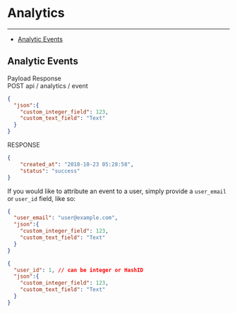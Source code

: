 # Analytics

---
- [Analytic Events](#custom-events)

<a id="custom-events"></a>
## Analytic Events  

<div class="code-header"><span class="badge badge-light-outline" style="opacity: 0.95;">Payload</span>
<span class="badge badge-light" style="opacity: 0.95;">Response</span></div>

<div class="code-meta"><span style="opacity:0.95;" class="badge badge-dark">POST</span> <span style="opacity:0.95;" class="badge badge-light">api / analytics / event</span></div>

```json     
{
  "json":{
    "custom_integer_field": 123,
    "custom_text_field": "Text"
  }
}                      
```

<div class="code-header code-header-flush"><span style="opacity:0.95;" class="badge badge-light badge-light-outline">RESPONSE</span></div>

```json  
{
	"created_at": "2018-10-23 05:28:58",
	"status": "success"	
}                   
```


If you would like to attribute an event to a user, simply provide a `user_email` or `user_id` field, like so:

```json  
{
  "user_email": "user@example.com",
  "json":{
    "custom_integer_field": 123,
    "custom_text_field": "Text"
  }
}  
```

```json  
{
  "user_id": 1, // can be integer or HashID
  "json":{
    "custom_integer_field": 123,
    "custom_text_field": "Text"
  }
}                      
```

